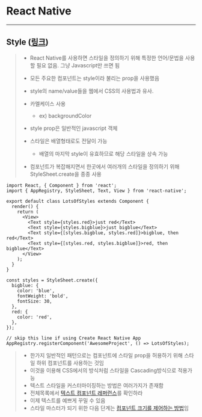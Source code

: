 React Native
============

---

Style ([링크](https://facebook.github.io/react-native/docs/style.html)\)
------------------------------------------------------------------------

> -	React Native를 사용하면 스타일을 정의하기 위해 특정한 언어/문법을 사용할 필요 없음. 그냥 Javascript만 쓰면 됨
> -	모든 주요한 컴포넌트는 style이라 불리는 prop을 사용했음
> -	style의 name/value들을 웹에서 CSS의 사용법과 유사.
> -	카멜케이스 사용
> 	-	ex) backgroundColor
> -	style prop은 일반적인 javascript 객체
> -	스타일은 배열형태로도 전달이 가능
>
> 	-	배열의 마지막 style이 유효하므로 해당 스타일을 상속 가능
>
> -	컴포넌트가 복잡해지면서 한곳에서 여러개의 스타일을 정의하기 위해 StyleSheet.create을 종종 사용
>

```
import React, { Component } from 'react';
import { AppRegistry, StyleSheet, Text, View } from 'react-native';

export default class LotsOfStyles extends Component {
  render() {
    return (
      <View>
        <Text style={styles.red}>just red</Text>
        <Text style={styles.bigblue}>just bigblue</Text>
        <Text style={[styles.bigblue, styles.red]}>bigblue, then red</Text>
        <Text style={[styles.red, styles.bigblue]}>red, then bigblue</Text>
      </View>
    );
  }
}

const styles = StyleSheet.create({
  bigblue: {
    color: 'blue',
    fontWeight: 'bold',
    fontSize: 30,
  },
  red: {
    color: 'red',
  },
});

// skip this line if using Create React Native App
AppRegistry.registerComponent('AwesomeProject', () => LotsOfStyles);
```

> -	한가지 일반적인 패턴으로는 컴포넌트에 스타일 prop을 허용하기 위해 스타일 하위 컴포넌트를 사용하는 것임
> -	이것을 이용해 CSS에서의 방식처럼 스타일을 Cascading방식으로 적용가능
> -	텍스트 스타일을 커스터마이징하는 방법은 여러가지가 존재함
> -	전체목록에서 [텍스트 컴포넌트 레퍼런스](https://facebook.github.io/react-native/docs/text.html)를 확인하라
> -	이제 텍스트를 예쁘게 꾸밀 수 있음
> -	스타일 마스터가 되기 위한 다음 단계는 [컴포넌트 크기를 제어하는 방법](https://facebook.github.io/react-native/docs/height-and-width.html)임

